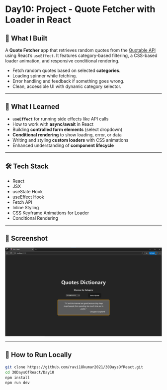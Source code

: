 # Day10: Project - Quote Fetcher with Loader in React

## 🚀 What I Built

A **Quote Fetcher** app that retrieves random quotes from the [Quotable API](https://api.quotable.io/random) using React’s `useEffect`. It features category-based filtering, a CSS-based loader animation, and responsive conditional rendering.

- Fetch random quotes based on selected **categories**.
- Loading spinner while fetching.
- Error handling and feedback if something goes wrong.
- Clean, accessible UI with dynamic category selector.

---

## 🧠 What I Learned

- **`useEffect`** for running side effects like API calls
- How to work with **async/await** in React
- Building **controlled form elements** (select dropdown)
- **Conditional rendering** to show loading, error, or data
- Writing and styling **custom loaders** with CSS animations
- Enhanced understanding of **component lifecycle**

---

## 🛠️ Tech Stack

- React
- JSX
- useState Hook
- useEffect Hook
- Fetch API
- Inline Styling
- CSS Keyframe Animations for Loader
- Conditional Rendering

---

## 📸 Screenshot

![Screenshot](./screenshot.png)

---

## 🧪 How to Run Locally

```bash
git clone https://github.com/ravi18kumar2021/30DaysOfReact.git
cd 30DaysOfReact/Day10
npm install
npm run dev